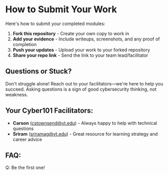 # How to Submit Your Work

Here's how to submit your completed modules:

1. **Fork this repository** - Create your own copy to work in
2. **Add your evidence** - Include writeups, screenshots, and any proof of completion
3. **Push your updates** - Upload your work to your forked repository
4. **Share your repo link** - Send the link to your team lead/facilitator

## Questions or Stuck?
Don't struggle alone! Reach out to your facilitators—we're here to help you succeed. Asking questions is a sign of good cybersecurity thinking, not weakness.

## Your Cyber101 Facilitators:
- **Carson** (cstownsend@vt.edu) - Always happy to help with technical questions
- **Sriram** (sriramag@vt.edu) - Great resource for learning strategy and career advice


## FAQ:
Q: Be the first one!